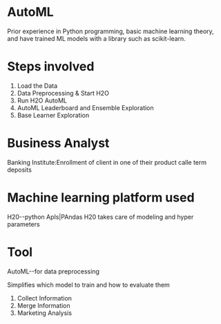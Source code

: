 # AutoML

Prior experience in Python programming, basic machine learning theory, and have trained ML models with a library such as scikit-learn.

# Steps involved 
01. Load the Data
02. Data Preprocessing & Start H2O
03. Run H2O AutoML
04. AutoML Leaderboard and Ensemble Exploration
05. Base Learner Exploration

# Business Analyst
Banking Institute:Enrollment of client in one of their product calle term deposits 

# Machine learning platform used
H20--python ApIs|PAndas
H20 takes care of modeling and hyper parameters   

# Tool 
AutoML--for data preprocessing

Simplifies which model to train and how to evaluate them 
1. Collect Information
2. Merge Information
3. Marketing Analysis
